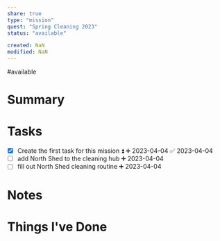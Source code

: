 ```yaml
---
share: true
type: "mission"
quest: "Spring Cleaning 2023"
status: "available"

created: NaN 
modified: NaN
---
```

#available 
# Summary

# Tasks
- [x] Create the first task for this mission ⏫ ➕ 2023-04-04 ✅ 2023-04-04
- [ ] add North Shed to the cleaning hub ➕ 2023-04-04
- [ ] fill out North Shed cleaning routine ➕ 2023-04-04
# Notes

# Things I've Done
